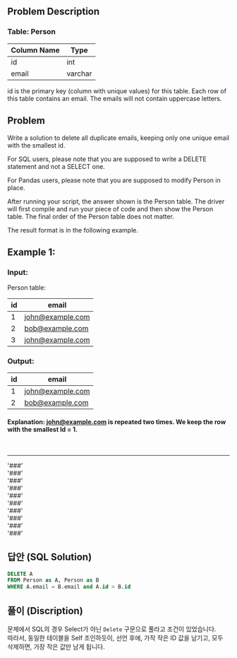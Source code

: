 ## Problem Description


### Table: Person

| Column Name | Type    |
|----|----|
| id          | int     |
| email       | varchar |

id is the primary key (column with unique values) for this table.
Each row of this table contains an email. The emails will not contain uppercase letters.
 
## Problem
Write a solution to delete all duplicate emails, keeping only one unique email with the smallest id.

For SQL users, please note that you are supposed to write a DELETE statement and not a SELECT one.

For Pandas users, please note that you are supposed to modify Person in place.

After running your script, the answer shown is the Person table. The driver will first compile and run your piece of code and then show the Person table. The final order of the Person table does not matter.

The result format is in the following example.

 

## Example 1:

### Input: 
Person table:

| id | email            |
|----|----|
| 1  | john@example.com |
| 2  | bob@example.com  |
| 3  | john@example.com |

### Output: 

| id | email            |
|----|-----|
| 1  | john@example.com |
| 2  | bob@example.com  |

#### Explanation: john@example.com is repeated two times. We keep the row with the smallest Id = 1.


<br/>

---
'###'  
'###'  
'###'  
'###'  
'###'  
'###'  
'###'  
'###'  
'###'  
'###'  

## 답안 (SQL Solution)

```sql
DELETE A
FROM Person as A, Person as B
WHERE A.email = B.email and A.id > B.id
```

## 풀이 (Discription)
문제에서 SQL의 경우 Select가 아닌 `Delete` 구문으로 풀라고 조건이 있었습니다.  
따라서, 동일한 테이블을 Self 조인하듯이, 선언 후에, 가작 작은 ID 값을 남기고, 모두 삭제하면, 가장 작은 값만 남게 됩니다.
